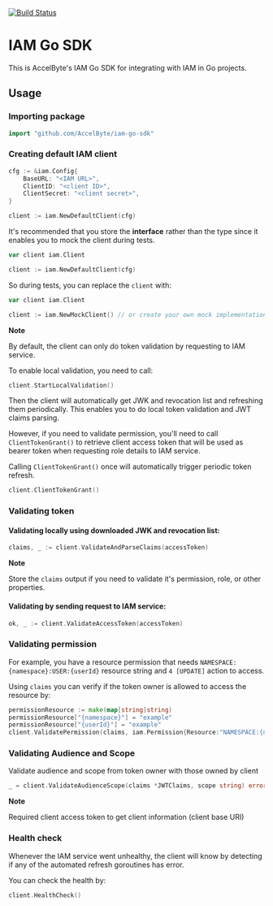 [![Build Status](https://travis-ci.com/AccelByte/iam-go-sdk.svg?branch=master)](https://travis-ci.com/AccelByte/iam-go-sdk)

# IAM Go SDK

This is AccelByte's IAM Go SDK for integrating with IAM in Go projects.

## Usage

### Importing package

```go
import "github.com/AccelByte/iam-go-sdk"
```

### Creating default IAM client

```go
cfg := &iam.Config{
    BaseURL: "<IAM URL>",
    ClientID: "<client ID>",
    ClientSecret: "<client secret>",
}

client := iam.NewDefaultClient(cfg)
```

It's recommended that you store the **interface** rather than the type since it enables you to mock the client during tests.

```go
var client iam.Client

client := iam.NewDefaultClient(cfg)
```

So during tests, you can replace the `client` with:

```go
var client iam.Client

client := iam.NewMockClient() // or create your own mock implementation that suits your test case
```

**Note**

By default, the client can only do token validation by requesting to IAM service.

To enable local validation, you need to call:

```go
client.StartLocalValidation()
```

Then the client will automatically get JWK and revocation list and refreshing them periodically.
This enables you to do local token validation and JWT claims parsing.

However, if you need to validate permission, you'll need to call `ClientTokenGrant()` to retrieve client access token that will be used as bearer token when requesting role details to IAM service.

Calling `ClientTokenGrant()` once will automatically trigger periodic token refresh.

```go
client.ClientTokenGrant()
```

### Validating token

#### Validating locally using downloaded JWK and revocation list:

```go
claims, _ := client.ValidateAndParseClaims(accessToken)
```

**Note**

Store the `claims` output if you need to validate it's permission, role, or other properties.

#### Validating by sending request to IAM service:

```go
ok, _ := client.ValidateAccessToken(accessToken)
```

### Validating permission

For example, you have a resource permission that needs `NAMESPACE:{namespace}:USER:{userId}` resource string and `4 [UPDATE]` action to access.

Using `claims` you can verify if the token owner is allowed to access the resource by:

```go
permissionResource := make(map[string]string)
permissionResource["{namespace}"] = "example"
permissionResource["{userId}"] = "example"
client.ValidatePermission(claims, iam.Permission{Resource:"NAMESPACE:{namespace}:USER:{userId}", Action:4}, permissionResource)
```

### Validating Audience and Scope

Validate audience and scope from token owner with those owned by client

```go
_ = client.ValidateAudienceScope(claims *JWTClaims, scope string) error
```

**Note**

Required client access token to get client information (client base URI)

### Health check

Whenever the IAM service went unhealthy, the client will know by detecting if any of the automated refresh goroutines has error.

You can check the health by:

```go
client.HealthCheck()
```
